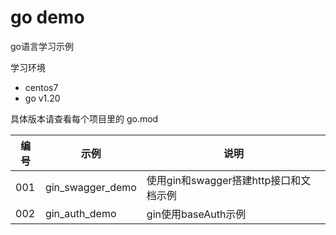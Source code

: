 # go demo

go语言学习示例

学习环境

- centos7
- go v1.20

具体版本请查看每个项目里的 go.mod


| 编号 | 示例             | 说明                                   |
|------|------------------|--------------------------------------|
| 001  | gin_swagger_demo | 使用gin和swagger搭建http接口和文档示例 |
| 002  | gin_auth_demo    | gin使用baseAuth示例                    |
